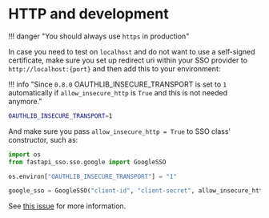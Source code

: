 # HTTP and development

!!! danger "You should always use `https` in production"

In case you need to test on `localhost` and do not want to
use a self-signed certificate, make sure you set up redirect uri within your SSO provider to `http://localhost:{port}`
and then add this to your environment:

!!! info "Since `0.8.0` OAUTHLIB_INSECURE_TRANSPORT is set to `1` automatically if `allow_insecure_http` is `True` and this is not needed anymore."

```bash
OAUTHLIB_INSECURE_TRANSPORT=1
```

And make sure you pass `allow_insecure_http = True` to SSO class' constructor, such as:

```python
import os
from fastapi_sso.sso.google import GoogleSSO

os.environ["OAUTHLIB_INSECURE_TRANSPORT"] = "1"

google_sso = GoogleSSO("client-id", "client-secret", allow_insecure_http=True)
```

See [this issue](https://github.com/tomasvotava/fastapi-sso/issues/2) for more information.
